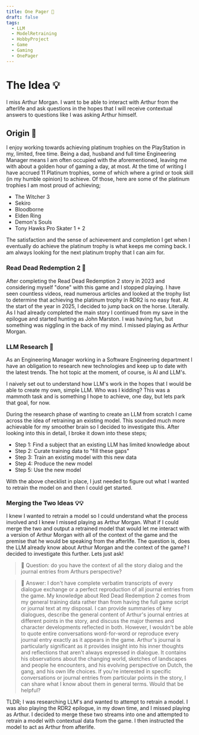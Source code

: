 ```yaml
---
title: One Pager 📄
draft: false
tags:
  - LLM
  - ModelRetraining
  - HobbyProject
  - Game
  - Gaming
  - OnePager
---
```


# The Idea 💡

I miss Arthur Morgan. I want to be able to interact with Arthur from the afterlife and ask questions in the hopes that I will receive contextual answers to questions like I was asking Arthur himself.

## Origin 🌱

I enjoy working towards achieving platinum trophies on the PlayStation in my, limited, free time. Being a dad, husband and full time Engineering Manager means I am often occupied with the aforementioned, leaving me with about a golden hour of gaming a day, at most. At the time of writing I have accrued 11 Platinum trophies, some of which where a grind or took skill (in my humble opinion) to achieve. Of those, here are some of the platinum trophies I am most proud of achieving;

- The Witcher 3
- Sekiro
- Bloodborne
- Elden Ring
- Demon's Souls
- Tony Hawks Pro Skater 1 + 2

The satisfaction and the sense of achievement and completion I get when I eventually do achieve the platinum trophy is what keeps me coming back. I am always looking for the next platinum trophy that I can aim for.

### Read Dead Redemption 2 🤠

After completing the Read Dead Redemption 2 story in 2023 and considering myself "done" with this game and I stopped playing. I have seen countless videos, read numerous articles and looked at the trophy list to determine that achieving the platinum trophy in RDR2 is no easy feat. At the start of the year in 2025, I decided to jump back on the horse. Literally. As I had already completed the main story I continued from my save in the epilogue and started hunting as John Marston. I was having fun, but something was niggling in the back of my mind. I missed playing as Arthur Morgan.

### LLM Research 🔬

As an Engineering Manager working in a Software Engineering department I have an obligation to research new technologies and keep up to date with the latest trends. The hot topic at the moment, of course, is AI and LLM's.

I naively set out to understand how LLM's work in the hopes that I would be able to create my own, simple LLM. Who was I kidding? This was a mammoth task and is something I hope to achieve, one day, but lets park that goal, for now.

During the research phase of wanting to create an LLM from scratch I came across the idea of retraining an existing model. This sounded much more achievable for my smoother brain so I decided to investigate this. After looking into this in detail, I broke it down into these steps;

- Step 1: Find a subject that an existing LLM has limited knowledge about
- Step 2: Curate training data to "fill these gaps"
- Step 3: Train an existing model with this new data
- Step 4: Produce the new model
- Step 5: Use the new model

With the above checklist in place, I just needed to figure out what I wanted to retrain the model on and then I could get started.

### Merging the Two Ideas 💡💡

I knew I wanted to retrain a model so I could understand what the process involved and I knew I missed playing as Arthur Morgan. What if I could merge the two and output a retrained model that would let me interact with a version of Arthur Morgan with all of the context of the game and the premise that he would be speaking from the afterlife. The question is, does the LLM already know about Arthur Morgan and the context of the game? I decided to investigate this further. Lets just ask!

>💬 Question: do you have the context of all the story dialog and the journal entries from Arthurs perspective?

>🤖 Answer: I don't have complete verbatim transcripts of every dialogue exchange or a perfect reproduction of all journal entries from the game. My knowledge about Red Dead Redemption 2 comes from my general training data rather than from having the full game script or journal text at my disposal.
>I can provide summaries of key dialogues, describe the general content of Arthur's journal entries at different points in the story, and discuss the major themes and character developments reflected in both. However, I wouldn't be able to quote entire conversations word-for-word or reproduce every journal entry exactly as it appears in the game.
>Arthur's journal is particularly significant as it provides insight into his inner thoughts and reflections that aren't always expressed in dialogue. It contains his observations about the changing world, sketches of landscapes and people he encounters, and his evolving perspective on Dutch, the gang, and his own life choices.
>If you're interested in specific conversations or journal entries from particular points in the story, I can share what I know about them in general terms. Would that be helpful?

TLDR; I was researching LLM's and wanted to attempt to retrain a model. I was also playing the RDR2 epilogue, in my down time, and I missed playing as Arthur. I decided to merge these two streams into one and attempted to retrain a model with contextual data from the game. I then instructed the model to act as Arthur from afterlife.
